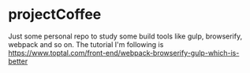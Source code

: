 # projectCoffee

Just some personal repo to study some build tools like gulp, browserify, webpack and so on.
The tutorial I'm following is https://www.toptal.com/front-end/webpack-browserify-gulp-which-is-better
